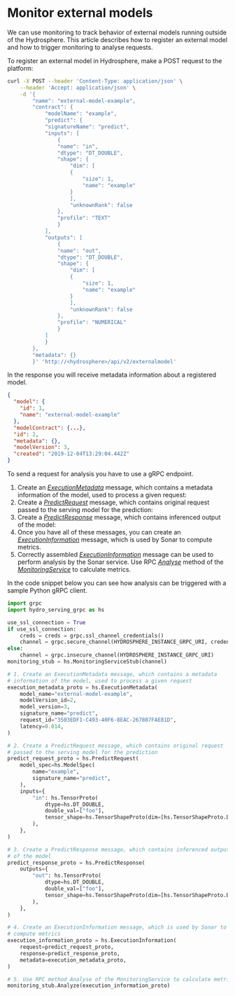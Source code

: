 # Monitor external models

We can use monitoring to track behavior of external models running 
outside of the Hydrosphere. This article describes how to register 
an external model and how to trigger monitoring to analyse requests.

To register an external model in Hydrosphere, make a POST request
to the platform:

```sh
curl -X POST --header 'Content-Type: application/json' \
    --header 'Accept: application/json' \
    -d '{
        "name": "external-model-example",
        "contract": {
            "modelName": "example",
            "predict": {
            "signatureName": "predict",
            "inputs": [
                {
                "name": "in",
                "dtype": "DT_DOUBLE",
                "shape": {
                    "dim": [
                    {
                        "size": 1,
                        "name": "example"
                    }
                    ],
                    "unknownRank": false
                },
                "profile": "TEXT"
                }
            ],
            "outputs": [
                {
                "name": "out",
                "dtype": "DT_DOUBLE",
                "shape": {
                    "dim": [
                    {
                        "size": 1,
                        "name": "example"
                    }
                    ],
                    "unknownRank": false
                },
                "profile": "NUMERICAL"
                }
            ]
            }
        },
        "metadata": {}
        }' 'http://<hydrosphere>/api/v2/externalmodel'
```

In the response you will receive metadata information about a registered 
model. 

```json
{
  "model": {
    "id": 1,
    "name": "external-model-example"
  },
  "modelContract": {...},
  "id": 2,
  "metadata": {},
  "modelVersion": 3,
  "created": "2019-12-04T13:29:04.442Z"
}
```

To send a request for analysis you have to use a gRPC endpoint. 

1. Create an *[ExecutionMetadata](https://github.com/Hydrospheredata/hydro-serving-protos/blob/master/src/hydro_serving_grpc/monitoring/metadata.proto#L22)* 
message, which contains a metadata information of the model, used to 
process a given request:
2. Create a *[PredictRequest](https://github.com/Hydrospheredata/hydro-serving-protos/blob/master/src/hydro_serving_grpc/tf/api/predict.proto#L14)* 
message, which contains original request passed to the serving model 
for the prediction:
3. Create a *[PredictResponse](https://github.com/Hydrospheredata/hydro-serving-protos/blob/master/src/hydro_serving_grpc/tf/api/predict.proto#L26)* 
message, which contains inferenced output of the model: 
4. Once you have all of these messages, you can create an 
*[ExecutionInformation](https://github.com/Hydrospheredata/hydro-serving-protos/blob/master/src/hydro_serving_grpc/monitoring/api.proto#L10)* 
message, which is used by Sonar to compute metrics. 
5. Correctly assembled *[ExecutionInformation](https://github.com/Hydrospheredata/hydro-serving-protos/blob/master/src/hydro_serving_grpc/monitoring/api.proto#L10)* 
message can be used to perform analysis by the Sonar service. Use RPC 
*[Analyse](https://github.com/Hydrospheredata/hydro-serving-protos/blob/master/src/hydro_serving_grpc/monitoring/api.proto#L20)* 
method of the *[MonitoringService](https://github.com/Hydrospheredata/hydro-serving-protos/blob/master/src/hydro_serving_grpc/monitoring/api.proto#L19)* 
to calculate metrics.

In the code snippet below you can see how analysis can be triggered with a 
sample Python gRPC client. 

```python
import grpc
import hydro_serving_grpc as hs

use_ssl_connection = True
if use_ssl_connection:
    creds = creds = grpc.ssl_channel_credentials()
    channel = grpc.secure_channel(HYDROSPHERE_INSTANCE_GRPC_URI, credentials=creds)
else:
    channel = grpc.insecure_channel(HYDROSPHERE_INSTANCE_GRPC_URI) 
monitoring_stub = hs.MonitoringServiceStub(channel)

# 1. Create an ExecutionMetadata message, which contains a metadata 
# information of the model, used to process a given request
execution_metadata_proto = hs.ExecutionMetadata(
    model_name="external-model-example",
    modelVersion_id=2,
    model_version=3,
    signature_name="predict",
    request_id="3503EDF1-C493-40F6-8EAC-267807FAE81D",
    latency=0.014,
)

# 2. Create a PredictRequest message, which contains original request 
# passed to the serving model for the prediction
predict_request_proto = hs.PredictRequest(
    model_spec=hs.ModelSpec(
        name="example",
        signature_name="predict", 
    ),
    inputs={
        "in": hs.TensorProto(
            dtype=hs.DT_DOUBLE, 
            double_val=["foo"], 
            tensor_shape=hs.TensorShapeProto(dim=[hs.TensorShapeProto.Dim(size=1)])
        ),
    }, 
)

# 3. Create a PredictResponse message, which contains inferenced output 
# of the model
predict_response_proto = hs.PredictResponse(
    outputs={
        "out": hs.TensorProto(
            dtype=hs.DT_DOUBLE, 
            double_val=["foo"], 
            tensor_shape=hs.TensorShapeProto(dim=[hs.TensorShapeProto.Dim(size=1)])
        ),
    },
)

# 4. Create an ExecutionInformation message, which is used by Sonar to 
# compute metrics
execution_information_proto = hs.ExecutionInformation(
    request=predict_request_proto,
    response=predict_response_proto,
    metadata=execution_metadata_proto,
)

# 5. Use RPC method Analyse of the MonitoringService to calculate metrics
monitoring_stub.Analyze(execution_information_proto)
```